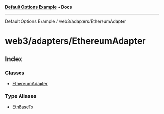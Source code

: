 [**Default Options Example**](../../../README.md) • **Docs**

***

[Default Options Example](../../../modules.md) / web3/adapters/EthereumAdapter

# web3/adapters/EthereumAdapter

## Index

### Classes

- [EthereumAdapter](classes/EthereumAdapter.md)

### Type Aliases

- [EthBaseTx](type-aliases/EthBaseTx.md)
